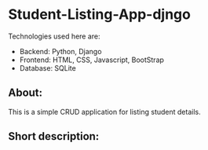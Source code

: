 # Student-Listing-App-djngo

Technologies used here are:
* Backend: Python, Django
* Frontend: HTML, CSS, Javascript, BootStrap
* Database: SQLite

About:
-------
This is a simple CRUD application for listing student details.

Short description:
-------------------


